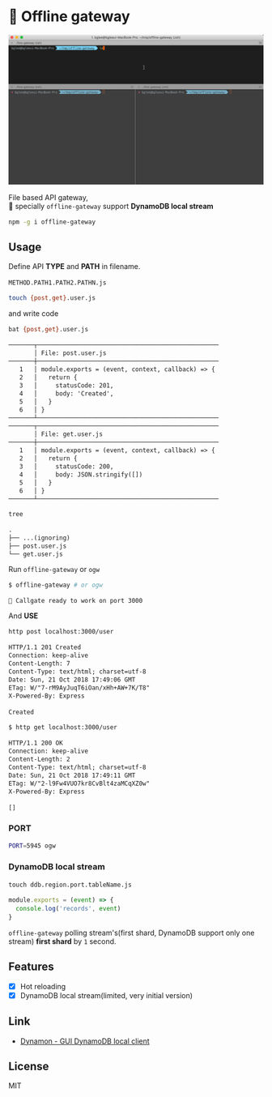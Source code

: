 # :mushroom: Offline gateway

![demo](offline-gateway.gif)

File based API gateway,  
:tada: specially `offline-gateway` support **DynamoDB local stream**


```bash
npm -g i offline-gateway
```

## Usage

Define API **TYPE** and **PATH** in filename.

`METHOD.PATH1.PATH2.PATHN.js`

```bash
touch {post,get}.user.js
```
and write code

```bash
bat {post,get}.user.js
```

```text
───────┬──────────────────────────────────────────────────
       │ File: post.user.js
───────┼──────────────────────────────────────────────────
   1   │ module.exports = (event, context, callback) => {
   2   │   return {
   3   │     statusCode: 201,
   4   │     body: 'Created',
   5   │   }
   6   │ }
───────┴──────────────────────────────────────────────────
───────┬──────────────────────────────────────────────────
       │ File: get.user.js
───────┼──────────────────────────────────────────────────
   1   │ module.exports = (event, context, callback) => {
   2   │   return {
   3   │     statusCode: 200,
   4   │     body: JSON.stringify([])
   5   │   }
   6   │ }
───────┴──────────────────────────────────────────────────
```

```bash
tree
```

```text
.
├── ...(ignoring)
├── post.user.js
└── get.user.js
```

Run `offline-gateway` or `ogw`

```bash
$ offline-gateway # or ogw
```
```text
🍄 Callgate ready to work on port 3000
```

And **USE**

```bash
http post localhost:3000/user
```

```text
HTTP/1.1 201 Created
Connection: keep-alive
Content-Length: 7
Content-Type: text/html; charset=utf-8
Date: Sun, 21 Oct 2018 17:49:06 GMT
ETag: W/"7-rM9AyJuqT6iOan/xHh+AW+7K/T8"
X-Powered-By: Express

Created
```
```bash
$ http get localhost:3000/user
```
```text
HTTP/1.1 200 OK
Connection: keep-alive
Content-Length: 2
Content-Type: text/html; charset=utf-8
Date: Sun, 21 Oct 2018 17:49:11 GMT
ETag: W/"2-l9Fw4VUO7kr8CvBlt4zaMCqXZ0w"
X-Powered-By: Express

[] 
```

### PORT

```bash
PORT=5945 ogw
```
### DynamoDB local stream

`touch ddb.region.port.tableName.js`

```javascript
module.exports = (event) => {
  console.log('records', event)
}
```

`offline-gateway` polling stream's(first shard, DynamoDB support only one stream) **first shard** by `1` second.

## Features

- [x] Hot reloading
- [x] DynamoDB local stream(limited, very initial version)

## Link
- [Dynamon - GUI DynamoDB local client](https://github.com/deptno/dynamon)

## License
MIT